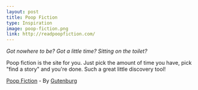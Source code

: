 ```yaml
---
layout: post
title: Poop Fiction
type: Inspiration
image: poop-fiction.png
link: http://readpoopfiction.com/
---
```

_Got nowhere to be? Got a little time? Sitting on the toilet?_

Poop fiction is the site for you. Just pick the amount of time you have, pick "find a story" and you're done. Such a great little discovery tool!

[Poop Fiction](http://readpoopfiction.com/) - By [Gutenburg](http://www.gutenberg.org/)
